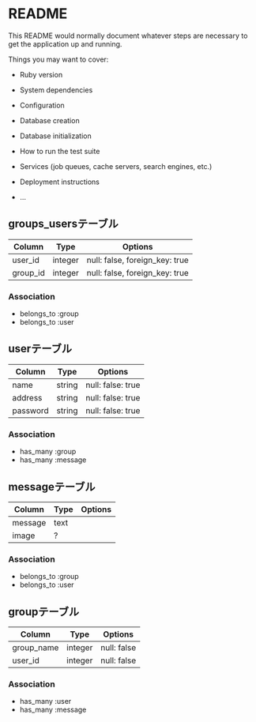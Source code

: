 # README

This README would normally document whatever steps are necessary to get the
application up and running.

Things you may want to cover:

* Ruby version

* System dependencies

* Configuration

* Database creation

* Database initialization

* How to run the test suite

* Services (job queues, cache servers, search engines, etc.)

* Deployment instructions

* ...

## groups_usersテーブル

|Column|Type|Options|
|------|----|-------|
|user_id|integer|null: false, foreign_key: true|
|group_id|integer|null: false, foreign_key: true|

### Association
- belongs_to :group
- belongs_to :user

## userテーブル

|Column|Type|Options|
|------|----|-------|
|name|string|null: false: true|
|address|string|null: false: true|
|password|string|null: false: true|

### Association
- has_many :group
- has_many :message

## messageテーブル

|Column|Type|Options|
|------|----|-------|
|message|text||
|image|?||

### Association
- belongs_to :group
- belongs_to :user

## groupテーブル

|Column|Type|Options|
|------|----|-------|
|group_name|integer|null: false|
|user_id|integer|null: false|

### Association
- has_many :user
- has_many :message